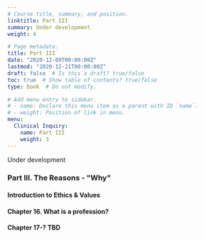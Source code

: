 ```yaml
---
# Course title, summary, and position.
linktitle: Part III
summary: Under development
weight: 4

# Page metadata.
title: Part III
date: "2020-12-09T00:00:00Z"
lastmod: "2020-12-21T00:00:00Z"
draft: false  # Is this a draft? true/false
toc: true  # Show table of contents? true/false
type: book  # Do not modify.

# Add menu entry to sidebar.
# - name: Declare this menu item as a parent with ID `name`.
# - weight: Position of link in menu.
menu:
  Clinical Inquiry:
    name: Part III
    weight: 3
---
```

Under development

### Part III. The Reasons - "Why"

#### Introduction to Ethics & Values  
#### Chapter 16. What is a profession?
#### Chapter 17-? TBD

